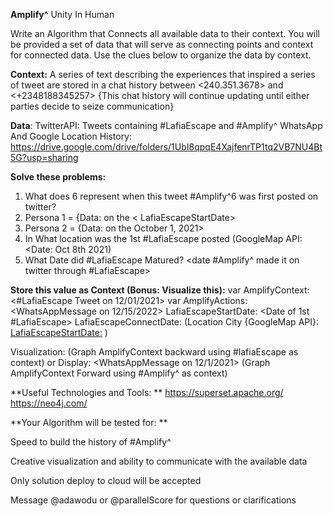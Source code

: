 **Amplify^**
Unity In Human

Write an Algorithm that Connects all available data to their context. You will be provided a set of data that will serve as connecting points and context for connected data.  Use the clues below to organize the data by context.  

**Context:** 
A series of text describing the experiences that inspired a series of tweet are stored in a chat history between <240.351.3678> and <+2348188345257> {This chat history will continue updating until either parties decide to seize communication} 


**Data**: 
TwitterAPI: Tweets containing #LafiaEscape and #Amplify^ 
WhatsApp And Google Location History: https://drive.google.com/drive/folders/1UbI8qpqE4XajfenrTP1tq2VB7NU4Bt5G?usp=sharing 

**Solve these problems:**
1. What does 6 represent when this tweet #Amplify^6 was first posted on twitter? 
2. Persona 1 = {Data: <WhatsApp Messages> on the < LafiaEscapeStartDate>
3. Persona 2 = {Data: <WhatsApp Messages> on the October 1, 2021>
4. In What location was the 1st #LafiaEscape posted (GoogleMap API: <Date: Oct 8th 2021) 
5. What Date did #LafiaEscape Matured? <date #Amplify^ made it on twitter through #LafiaEscape> 

**Store this value as Context (Bonus: Visualize this):**
var AmplifyContext: <#LafiaEscape Tweet on 12/01/2021>
var AmplifyActions: <WhatsAppMessage on 12/15/2022>
LafiaEscapeStartDate: <Date of 1st #LafiaEscape> 
LafiaEscapeConnectDate: (Location City {GoogleMap API}: <LafiaEscapeStartDate:> ) 

Visualization:
(Graph AmplifyContext backward using #lafiaEscape as context) or 
Display: <WhatsAppMessage on 12/1/2021> 
(Graph AmplifyContext Forward using #Amplify^ as context) 

**Useful Technologies and Tools: **
https://superset.apache.org/
https://neo4j.com/


**Your Algorithm will be tested for: **

Speed to build the history of #Amplify^ <You can compare to the top ranking algorithm> 

Creative visualization and ability to communicate with the available data 

Only solution deploy to cloud will be accepted

Message @adawodu or @parallelScore for questions or clarifications
